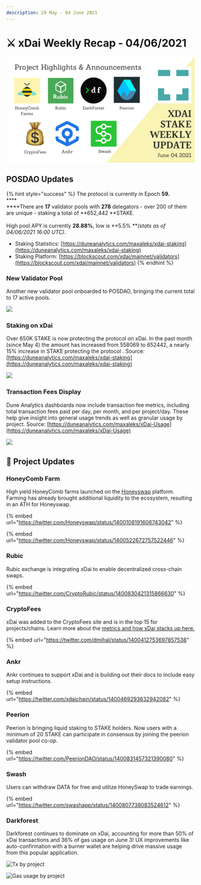 ```yaml
---
description: 29 May - 04 June 2021
---
```


# ⚔️ xDai Weekly Recap - 04/06/2021

![](<../../../../.gitbook/assets/weekly-update (1).png>)

## POSDAO Updates

{% hint style="success" %}
The protocol is currently in Epoch **59.**\
****\
****There are **17** validator pools with **278** delegators - over 200 of them are unique - staking a total of **652,442 **STAKE.\
\
High pool APY is currently **28.88%**, low is **5.5% **_(stats as of 04/06/2021 16:00 UTC)_.

* Staking Statistics: [https://duneanalytics.com/maxaleks/xdai-staking](https://duneanalytics.com/maxaleks/xdai-staking)
* Staking Platform: [https://blockscout.com/xdai/mainnet/validators](https://blockscout.com/xdai/mainnet/validators)
{% endhint %}

### New Validator Pool

Another new validator pool onboarded to POSDAO, bringing the current total to 17 active pools.

![](../../../../.gitbook/assets/new-val.png)

### Staking on xDai

Over 650K STAKE is now protecting the protocol on xDai. In the past month (since May 4) the amount has increased from 558069 to 652442, a nearly 15% increase in STAKE protecting the protocol . Source: [https://duneanalytics.com/maxaleks/xdai-staking](https://duneanalytics.com/maxaleks/xdai-staking)

![](../../../../.gitbook/assets/staked-per-day1.png)

### Transaction Fees Display

Dune Analytics dashboards now include transaction fee metrics, including total transaction fees paid per day, per month, and per project/day. These help give insight into general usage trends as well as granular usage by project.  Source: [https://duneanalytics.com/maxaleks/xDai-Usage](https://duneanalytics.com/maxaleks/xDai-Usage)

![](../../../../.gitbook/assets/txfees-mo.png)

## :butterfly: Project Updates

### HoneyComb Farm

High yield HoneyComb farms launched on the [Honeyswap](https://honeyswap.org) platform. Farming has already brought additional liquidity to the ecosystem, resulting in an ATH for Honeyswap.

{% embed url="https://twitter.com/Honeyswap/status/1400108191606743042" %}

{% embed url="https://twitter.com/Honeyswap/status/1400522672757522446" %}

### Rubic

Rubic exchange is integrating xDai to enable decentralized cross-chain swaps.

{% embed url="https://twitter.com/CryptoRubic/status/1400830421315866630" %}

### CryptoFees

xDai was added to the CryptoFees site and is in the top 15 for projects/chains. Learn more about the [metrics and how xDai stacks up here.](../../../../for-users/applications/cryptofees.md)

{% embed url="https://twitter.com/dmihal/status/1400412753697857538" %}

### Ankr

Ankr continues to support xDai and is building out their docs to include easy setup instructions.

{% embed url="https://twitter.com/xdaichain/status/1400469293632942082" %}

### Peerion

Peerion is bringing liquid staking to STAKE holders. Now users with a minimum of 20 STAKE can participate in consensus by joining the peerion validator pool co-op.&#x20;

{% embed url="https://twitter.com/PeerionDAO/status/1400831457321390080" %}

### Swash

Users can withdraw DATA for free and utilize HoneySwap to trade earnings.

{% embed url="https://twitter.com/swashapp/status/1400807738083524612" %}

### Darkforest&#x20;

Darkforest continues to dominate on xDai, accounting for more than 50% of xDai transactions and 36% of gas usage on June 3! UX improvements like auto-confirmation with a burner wallet are helping drive massive usage from this popular application.&#x20;

![Tx by project](../../../../.gitbook/assets/darkforest.png)

![Gas usage by project](../../../../.gitbook/assets/df-gas-usage.png)

